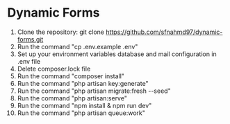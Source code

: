 # Dynamic Forms

1. Clone the repository: git clone https://github.com/sfnahmd97/dynamic-forms.git
2. Run the command "cp .env.example .env"
3. Set up your environment variables database and mail configuration in .env file
4. Delete composer.lock file
5. Run the command "composer install"
6. Run the command "php artisan key:generate"
7. Run the command "php artisan migrate:fresh --seed"
8. Run the command "php artisan:serve"
9. Run the command "npm install & npm run dev"
10. Run the command "php artisan queue:work"


